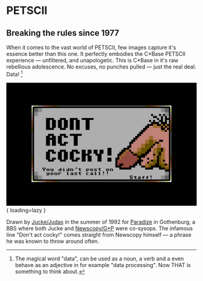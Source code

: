 # PETSCII

## Breaking the rules since 1977
When it comes to the vast world of PETSCII, few images capture it's essence better than this one. It perfectly embodies the C\*Base PETSCII experience — unfiltered, and unapologetic. This is C\*Base in it's raw rebellious adolescence. No excuses, no punches pulled — just the real deal. Data! [^1]

![welcome screen](/assets/images/petscii/dont-act-cocky.png){ loading=lazy }

Drawn by [Jucke/Judas](https://csdb.dk/scener/?id=647) in the summer of 1992 for [Paradize](https://csdb.dk/bbs/?id=218) in Gothenburg, a BBS where both Jucke and [Newscopy/G*P](https://csdb.dk/scener/?id=8094) were co-sysops. The infamous line "Don't act cocky!" comes straight from Newscopy himself — a phrase he was known to throw around often.

[^1]: The magical word "data", can be used as a noun, a verb and a even behave as an adjective in for example "data processing". Now THAT is something to think about.